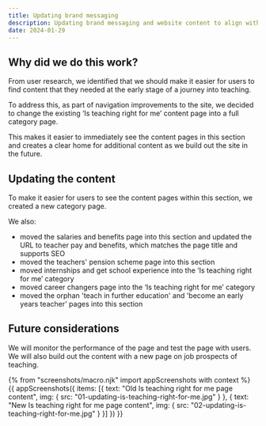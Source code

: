 ```yaml
---
title: Updating brand messaging
description: Updating brand messaging and website content to align with the new creative campaign.
date: 2024-01-29
---
```


## Why did we do this work?

From user research, we identified that we should make it easier for users to find content that they needed at the early stage of a journey into teaching.

To address this, as part of navigation improvements to the site, we decided to change the existing ‘Is teaching right for me’ content page into a full category page.

This makes it easier to immediately see the content pages in this section and creates a clear home for additional content as we build out the site in the future.

## Updating the content

To make it easier for users to see the content pages within this section, we created a new category page.

We also: 

* moved the salaries and benefits page into this section and updated the URL to teacher pay and benefits, which matches the page title and supports SEO
* moved the teachers' pension scheme page into this section
* moved internships and get school experience into the ‘Is teaching right for me’ category
* moved career changers page into the ‘Is teaching right for me’ category
* moved the orphan 'teach in further education' and 'become an early years teacher' pages into this section


## Future considerations

We will monitor the performance of the page and test the page with users. We will also build out the content with a new page on job prospects of teaching.

{% from "screenshots/macro.njk" import appScreenshots with context %}
{{ appScreenshots({
  items: [{
      text: "Old Is teaching right for me page content",
      img: { src: "01-updating-is-teaching-right-for-me.jpg" }
    }, {
      text: "New Is teaching right for me page content",
      img: { src: "02-updating-is-teaching-right-for-me.jpg" }
    }]
}) }}
